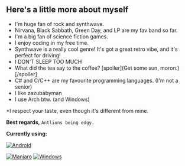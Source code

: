 ## Here's a little more about myself
- I'm huge fan of rock and synthwave.
- Nirvana, Black Sabbath, Green Day, and LP are my fav band so far.
- I'm a big fan of science fiction games.
- I enjoy coding in my free time.
- Synthwave is a really cool genre! It's got a great retro vibe, and it's perfect for driving!
- I DON'T SLEEP TOO MUCH
- What did the tea say to the coffee? [spoiler](Get some sun, moron.)[/spoiler]
- C# and C/C++ are my favourite programming languages. (I'm not a senior)
- I like zazubabyman
- I use Arch btw. (and Windows)

*I respect your taste, even though it's different from mine.

**Best regards,**
`Antlions being edgy.`


  **Currently using:**
  
 [![Android](https://img.shields.io/badge/Android-3aab58?style=for-the-badge&logo=android&logoColor=white)](https://www.android.com/) 

   [![Manjaro](https://img.shields.io/badge/Manjaro-1A1A1A?style=for-the-badge&logo=manjaro&logoColor=white)](https://manjaro.org/) [![Windows](https://img.shields.io/badge/Windows-087cd5?style=for-the-badge&logo=windows&logoColor=white)](https://www.microsoft.com/windows/)